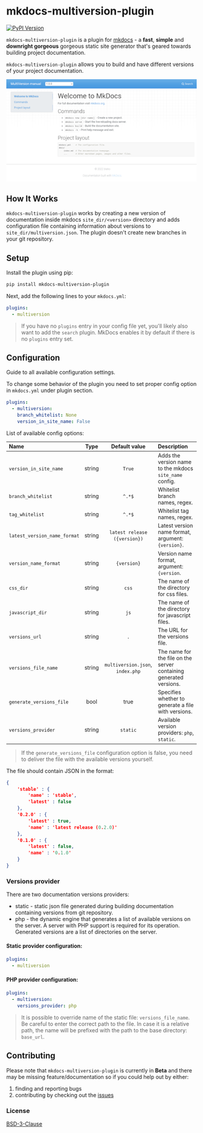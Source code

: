 # mkdocs-multiversion-plugin
[![PyPI Version][pypi-image]][pypi-link]

`mkdocs-multiversion-plugin` is a plugin for [mkdocs](https://www.mkdocs.org/) - a **fast**, **simple** and **downright gorgeous** gorgeous static site generator that's geared towards building project documentation. 

`mkdocs-multiversion-plugin` allows you to build and have different versions of your project documentation.

![mkdocs-multiversion-plugin-demo-screen](https://github.com/blatio/mkdocs-multiversion-plugin/raw/master/doc/img/screen.png?raw=true "mkdocs-multiversion-plugin demo screen")

## How It Works

`mkdocs-multiversion-plugin` works by creating a new version of documentation inside mkdocs `site_dir/<version>` directory and adds configuration file containing information about versions to `site_dir/multiversion.json`. The plugin doesn't create new branches in your git repository.

## Setup

Install the plugin using pip:

```bash
pip install mkdocs-multiversion-plugin
```

Next, add the following lines to your `mkdocs.yml`:

```yml
plugins:
  - multiversion
```

> If you have no `plugins` entry in your config file yet, you'll likely also want to add the `search` plugin. MkDocs enables it by default if there is no `plugins` entry set.

## Configuration

Guide to all available configuration settings.

To change some behavior of the plugin you need to set proper config option in `mkdocs.yml` under plugin section.
```yml
plugins:
  - multiversion:
    branch_whitelist: None
    version_in_site_name: False
```
List of available config options:

| Name | Type | Default value | Description |
| :- | :-: | :-: | :- |
| `version_in_site_name` | string | `True` | Adds the version name to the mkdocs `site_name` config. |
| `branch_whitelist` | string | `^.*$` | Whitelist branch names, regex. |
| `tag_whitelist` | string | `^.*$` | Whitelist tag names, regex. |
| `latest_version_name_format` | string | `latest release ({version})` | Latest version name format, argument: `{version}`. |
| `version_name_format` | string | `{version}` | Version name format, argument: `{version`. |
| `css_dir` | string | `css` | The name of the directory for css files. |
| `javascript_dir` | string | `js` |  The name of the directory for javascript files. |
| `versions_url` | string | `.` | The URL for the versions file. |
| `versions_file_name` | string | `multiversion.json`, `index.php` | The name for the file on the server containing generated versions. |
| `generate_versions_file` | bool | true | Specifies whether to generate a file with versions. |
| `versions_provider` | string | `static` | Available version providers: `php`, `static`. |

> If the `generate_versions_file` configuration option is false, you need to deliver the file with the available versions yourself.

The file should contain JSON in the format:
```json
{
    'stable' : {
        'name' : 'stable',
        'latest' : false
    },
    '0.2.0' : {
        'latest' : true,
        'name' : 'latest release (0.2.0)'
    },
    '0.1.0' : {
        'latest' : false,
        'name' : '0.1.0'
    }
}
```

### Versions provider
There are two documentation versions providers:
* static - static json file generated during building documentation containing versions from git repository.
* php - the dynamic engine that generates a list of available versions on the server. A server with PHP support is required for its operation. Generated versions are a list of directories on the server.
#### Static provider configuration:
```yml
plugins:
  - multiversion
```

#### PHP provider configuration:
```yml
plugins:
  - multiversion:
    versions_provider: php
```

> It is possible to override name of the static file: `versions_file_name`. Be careful to enter the correct path to the file. In case it is a relative path, the name will be prefixed with the path to the base directory: `base_url`.


## Contributing 

Please note that `mkdocs-multiversion-plugin` is currently in **Beta** and there may be missing feature/documentation so if you could help out by either:

1. finding and reporting bugs
2. contributing by checking out the [issues](https://github.com/blatio/mkdocs-multiversion-plugin/issues)

### License
[BSD-3-Clause](https://github.com/blatio/mkdocs-multiversion-plugin/blob/master/LICENSE)

<!-- Badges -->
[pypi-image]: https://img.shields.io/pypi/v/mkdocs-multiversion-plugin
[pypi-link]: https://pypi.org/project/mkdocs-multiversion-plugin/
